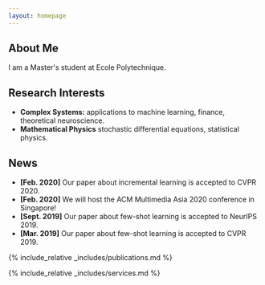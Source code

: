 ```yaml
---
layout: homepage
---
```


## About Me

I am a Master's student at Ecole Polytechnique.

## Research Interests

- **Complex Systems:** applications to machine learning, finance, theoretical neuroscience.
- **Mathematical Physics** stochastic differential equations, statistical physics.

## News

- **[Feb. 2020]** Our paper about incremental learning is accepted to CVPR 2020.
- **[Feb. 2020]** We will host the ACM Multimedia Asia 2020 conference in Singapore!
- **[Sept. 2019]** Our paper about few-shot learning is accepted to NeurIPS 2019.
- **[Mar. 2019]** Our paper about few-shot learning is accepted to CVPR 2019.

{% include_relative _includes/publications.md %}

{% include_relative _includes/services.md %}
